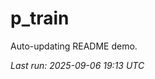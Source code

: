 # p_train

Auto-updating README demo.

<!--START_SECTION:status-->
_Last run: 2025-09-06 19:13 UTC_
<!--END_SECTION:status-->





















































































































































































































































































































































































































